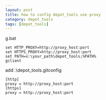 ```yaml
---
layout: post
title: how to config depot_tools use proxy
category: depot_tools
tags: [depot_tools]
---
```


g.bat

    set HTTP_PROXY=http://proxy_host:port
    set HTTPS_PROXY=http://proxy_host:port
    set PATH=x:\your_path\depot_tools;%PATH%
    gclient


add .\depot_tools\.gitconfig

    [http]
	proxy = http://proxy_host:port
    [https]
	proxy = http://proxy_host:port
